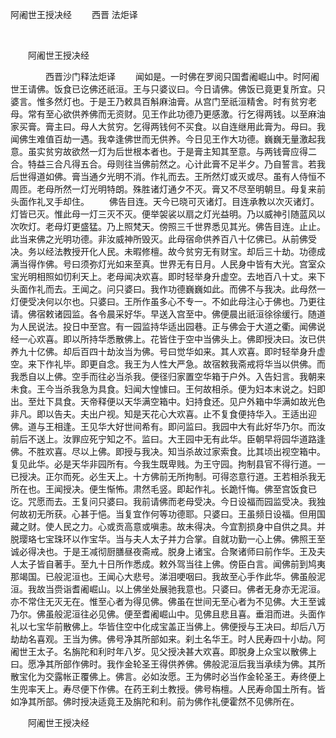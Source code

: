   阿阇世王授决经
                        　　西晋 法炬译

                        
        　      


　　阿阇世王授决经

　　　　西晋沙门释法炬译
　　闻如是。一时佛在罗阅只国耆阇崛山中。时阿阇世王请佛。饭食已讫佛还祇洹。王与只婆议曰。今日请佛。佛饭已竟更复所宜。只婆言。惟多然灯也。于是王乃敕具百斛麻油膏。从宫门至祇洹精舍。时有贫穷老母。常有至心欲供养佛而无资财。见王作此功德乃更感激。行乞得两钱。以至麻油家买膏。膏主曰。母人大贫穷。乞得两钱何不买食。以自连继用此膏为。母曰。我闻佛生难值百劫一遇。我幸逢佛世而无供养。今日见王作大功德。巍巍无量激起我意。虽实贫穷故欲然一灯为后世根本者也。于是膏主知其至意。与两钱膏应得二合。特益三合凡得五合。母则往当佛前然之。心计此膏不足半夕。乃自誓言。若我后世得道如佛。膏当通夕光明不消。作礼而去。王所然灯或灭或尽。虽有人侍恒不周匝。老母所然一灯光明特朗。殊胜诸灯通夕不灭。膏又不尽至明朝旦。母复来前头面作礼叉手却住。
　　佛告目连。天今已晓可灭诸灯。目连承教以次灭诸灯。灯皆已灭。惟此母一灯三灭不灭。便举袈裟以扇之灯光益明。乃以威神引随蓝风以次吹灯。老母灯更盛猛。乃上照梵天。傍照三千世界悉见其光。佛告目连。止止。此当来佛之光明功德。非汝威神所毁灭。此母宿命供养百八十亿佛已。从前佛受决。务以经法教授开化人民。未暇修檀。故今贫穷无有财宝。却后三十劫。功德成满当得作佛。号曰须弥灯光如来至真。世界无有日月。人民身中皆有大光。宫室众宝光明相照如忉利天上。老母闻决欢喜。即时轻举身升虚空。去地百八十丈。来下头面作礼而去。王闻之。问只婆曰。我作功德巍巍如此。而佛不与我决。此母然一灯便受决何以尔也。只婆曰。王所作虽多心不专一。不如此母注心于佛也。乃更往请。佛宿敕诸园监。各令晨采好华。早送入宫至中。佛便晨出祇洹徐徐缓行。随道为人民说法。投日中至宫。有一园监持华适出园巷。正与佛会于大道之衢。闻佛说经一心欢喜。即以所持华悉散佛上。花皆住于空中当佛头上。佛即授决曰。汝已供养九十亿佛。却后百四十劫汝当为佛。号曰觉华如来。其人欢喜。即时轻举身升虚空。来下作礼毕。即更自念。我王为人性大严急。故宿敕我斋戒将华当以供佛。而我悉自以上佛。空手而往必当杀我。便径归家置空华箱于户外。入告妇言。我朝来未食。王今当杀我急为具食。妇闻大惶懅曰。王何故相杀。便为妇本末说之。妇即出。至灶下具食。天帝释便以天华满空箱中。妇持食还。见户外箱中华满如故光色非凡。即以告夫。夫出户视。知是天花心大欢喜。止不复食便持华入。王适出迎佛。道与王相逢。王见华大好世间希有。即问监曰。我园中大有此好华乃尔。而汝前后不送上。汝罪应死宁知之不。监曰。大王园中无有此华。臣朝早将园华道路逢佛。不胜欢喜。尽以上佛。即授与我决。知当杀故过家索食。比其顷出视空箱中。复见此华。必是天华非园所有。今我生既卑贱。为王守园。拘制县官不得行道。一已授决。正尔而死。必生天上。十方佛前无所拘制。可得恣意行道。王若相杀我无所在也。王闻授决。便生惭怖。肃然毛竖。即起作礼。长跪忏悔。佛至宫饭食已讫。咒愿而去。王复问只婆曰。我前请佛而老母受决。今日设福而园监受决。我独何故初无所获。心甚于悒。当复宜作何等功德耶。只婆曰。王虽频日设福。但用国藏之财。使人民之力。心或贡高意或嗔恚。故未得决。今宜割损身中自供之具。并脱璎珞七宝珠环以作宝华。当与夫人太子并力合掌。自就功勤一心上佛。佛照王至诚必得决也。于是王减彻厨膳昼夜斋戒。脱身上诸宝。合聚诸师曰前作华。王及夫人太子皆自著手。至九十日所作悉成。敕外驾当往上佛。傍臣白言。闻佛前到鸠夷那竭国。已般泥洹也。王闻心大悲号。涕泪哽咽曰。我故至心手作此华。佛虽般泥洹。我故当赍诣耆阇崛山。以上佛坐处展驰我意也。只婆曰。佛者无身亦无泥洹。亦不常住无灭无在。惟至心者为得见佛。佛虽在世间无至心者为不见佛。大王至诚乃尔。佛虽般泥洹往必见佛。便至耆阇崛山中。见佛且悲且喜。垂泪而进。头面作礼以七宝华前散佛上。华皆住空中化成宝盖正当佛上。佛便授与王决曰。却后八万劫劫名喜观。王当为佛。佛号净其所部如来。刹土名华王。时人民寿四十小劫。阿阇世王太子。名旃陀和利时年八岁。见父授决甚大欢喜。即脱身上众宝以散佛上曰。愿净其所部作佛时。我作金轮圣王得供养佛。佛般泥洹后我当承续为佛。其所散宝化为交露帐正覆佛上。佛言。必如汝愿。王为佛时必当作金轮圣王。寿终便上生兜率天上。寿尽便下作佛。在药王刹土教授。佛号栴檀。人民寿命国土所有。皆如净其所部。佛时授决适竟王及旃陀和利。前为佛作礼便霍然不见佛所在。

　　阿阇世王授决经


